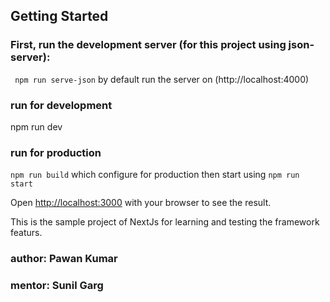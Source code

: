 ## Getting Started

### First, run the development server (for this project using json-server):
``` npm run serve-json``` by default run the server on (http://localhost:4000)


### run for development 
npm run dev

### run for production 
```npm run build```  which configure for production then start using ```npm run start ```


Open [http://localhost:3000](http://localhost:3000) with your browser to see the result.


This is the sample project of NextJs for learning and testing the framework featurs.

### author: Pawan Kumar
### mentor: Sunil Garg
